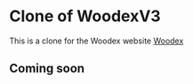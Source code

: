 # Clone of WoodexV3
 
 This is a clone for the Woodex website <a href="http://wp2.commonsupport.com/newwp/woodex/#" target="_blank">Woodex</a><br>
 ## Coming soon
